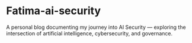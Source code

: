 # Fatima-ai-security
A personal blog documenting my journey into AI Security — exploring the intersection of artificial intelligence, cybersecurity, and governance.
